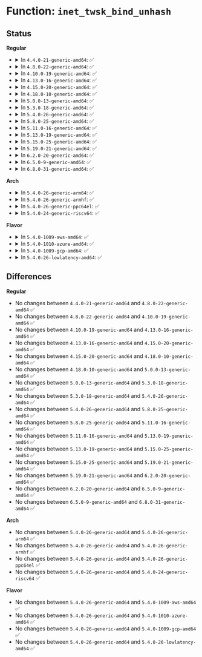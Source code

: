 # Function: <code>inet_twsk_bind_unhash</code>

## Status
<b>Regular</b>
<ul>
<li>
<details>
<summary>In <code>4.4.0-21-generic-amd64</code>: ✅</summary>

```c
void inet_twsk_bind_unhash(struct inet_timewait_sock * tw, struct inet_hashinfo * hashinfo)
```

```json
{
  "name": "inet_twsk_bind_unhash",
  "collision_type": "Unique Global",
  "inline_type": "No",
  "funcs": [
    {
      "addr": 18446744071586592288,
      "name": "inet_twsk_bind_unhash",
      "external": true,
      "loc": "net/ipv4/inet_timewait_sock.c:29",
      "file": "net/ipv4/inet_timewait_sock.c",
      "inline": "seen, unknown",
      "caller_inline": [],
      "caller_func": [
        "net/ipv4/inet_hashtables.c:__inet_hash_connect",
        "net/ipv4/inet_timewait_sock.c:inet_twsk_kill"
      ]
    }
  ],
  "symbols": [
    {
      "addr": 18446744071586592288,
      "name": "inet_twsk_bind_unhash",
      "section": ".text",
      "bind": "STB_GLOBAL",
      "size": 79
    }
  ]
}
```
</details>
</li>
<li>
<details>
<summary>In <code>4.8.0-22-generic-amd64</code>: ✅</summary>

```c
void inet_twsk_bind_unhash(struct inet_timewait_sock * tw, struct inet_hashinfo * hashinfo)
```

```json
{
  "name": "inet_twsk_bind_unhash",
  "collision_type": "Unique Global",
  "inline_type": "No",
  "funcs": [
    {
      "addr": 18446744071587035856,
      "name": "inet_twsk_bind_unhash",
      "external": true,
      "loc": "net/ipv4/inet_timewait_sock.c:29",
      "file": "net/ipv4/inet_timewait_sock.c",
      "inline": "seen, unknown",
      "caller_inline": [],
      "caller_func": [
        "net/ipv4/inet_hashtables.c:__inet_hash_connect",
        "net/ipv4/inet_timewait_sock.c:inet_twsk_kill"
      ]
    }
  ],
  "symbols": [
    {
      "addr": 18446744071587035856,
      "name": "inet_twsk_bind_unhash",
      "section": ".text",
      "bind": "STB_GLOBAL",
      "size": 79
    }
  ]
}
```
</details>
</li>
<li>
<details>
<summary>In <code>4.10.0-19-generic-amd64</code>: ✅</summary>

```c
void inet_twsk_bind_unhash(struct inet_timewait_sock * tw, struct inet_hashinfo * hashinfo)
```

```json
{
  "name": "inet_twsk_bind_unhash",
  "collision_type": "Unique Global",
  "inline_type": "No",
  "funcs": [
    {
      "addr": 18446744071587231936,
      "name": "inet_twsk_bind_unhash",
      "external": true,
      "loc": "net/ipv4/inet_timewait_sock.c:29",
      "file": "net/ipv4/inet_timewait_sock.c",
      "inline": "seen, unknown",
      "caller_inline": [],
      "caller_func": [
        "net/ipv4/inet_hashtables.c:__inet_hash_connect",
        "net/ipv4/inet_timewait_sock.c:inet_twsk_kill"
      ]
    }
  ],
  "symbols": [
    {
      "addr": 18446744071587231936,
      "name": "inet_twsk_bind_unhash",
      "section": ".text",
      "bind": "STB_GLOBAL",
      "size": 79
    }
  ]
}
```
</details>
</li>
<li>
<details>
<summary>In <code>4.13.0-16-generic-amd64</code>: ✅</summary>

```c
void inet_twsk_bind_unhash(struct inet_timewait_sock * tw, struct inet_hashinfo * hashinfo)
```

```json
{
  "name": "inet_twsk_bind_unhash",
  "collision_type": "Unique Global",
  "inline_type": "No",
  "funcs": [
    {
      "addr": 18446744071587363552,
      "name": "inet_twsk_bind_unhash",
      "external": true,
      "loc": "net/ipv4/inet_timewait_sock.c:29",
      "file": "net/ipv4/inet_timewait_sock.c",
      "inline": "seen, unknown",
      "caller_inline": [],
      "caller_func": [
        "net/ipv4/inet_hashtables.c:__inet_hash_connect",
        "net/ipv4/inet_timewait_sock.c:inet_twsk_kill"
      ]
    }
  ],
  "symbols": [
    {
      "addr": 18446744071587363552,
      "name": "inet_twsk_bind_unhash",
      "section": ".text",
      "bind": "STB_GLOBAL",
      "size": 80
    }
  ]
}
```
</details>
</li>
<li>
<details>
<summary>In <code>4.15.0-20-generic-amd64</code>: ✅</summary>

```c
void inet_twsk_bind_unhash(struct inet_timewait_sock * tw, struct inet_hashinfo * hashinfo)
```

```json
{
  "name": "inet_twsk_bind_unhash",
  "collision_type": "Unique Global",
  "inline_type": "No",
  "funcs": [
    {
      "addr": 18446744071587883584,
      "name": "inet_twsk_bind_unhash",
      "external": true,
      "loc": "net/ipv4/inet_timewait_sock.c:28",
      "file": "net/ipv4/inet_timewait_sock.c",
      "inline": "seen, unknown",
      "caller_inline": [],
      "caller_func": [
        "net/ipv4/inet_hashtables.c:__inet_hash_connect",
        "net/ipv4/inet_timewait_sock.c:inet_twsk_kill"
      ]
    }
  ],
  "symbols": [
    {
      "addr": 18446744071587883584,
      "name": "inet_twsk_bind_unhash",
      "section": ".text",
      "bind": "STB_GLOBAL",
      "size": 92
    }
  ]
}
```
</details>
</li>
<li>
<details>
<summary>In <code>4.18.0-10-generic-amd64</code>: ✅</summary>

```c
void inet_twsk_bind_unhash(struct inet_timewait_sock * tw, struct inet_hashinfo * hashinfo)
```

```json
{
  "name": "inet_twsk_bind_unhash",
  "collision_type": "Unique Global",
  "inline_type": "No",
  "funcs": [
    {
      "addr": 18446744071588230288,
      "name": "inet_twsk_bind_unhash",
      "external": true,
      "loc": "net/ipv4/inet_timewait_sock.c:28",
      "file": "net/ipv4/inet_timewait_sock.c",
      "inline": "seen, unknown",
      "caller_inline": [],
      "caller_func": [
        "net/ipv4/inet_hashtables.c:__inet_hash_connect",
        "net/ipv4/inet_timewait_sock.c:inet_twsk_kill"
      ]
    }
  ],
  "symbols": [
    {
      "addr": 18446744071588230288,
      "name": "inet_twsk_bind_unhash",
      "section": ".text",
      "bind": "STB_GLOBAL",
      "size": 91
    }
  ]
}
```
</details>
</li>
<li>
<details>
<summary>In <code>5.0.0-13-generic-amd64</code>: ✅</summary>

```c
void inet_twsk_bind_unhash(struct inet_timewait_sock * tw, struct inet_hashinfo * hashinfo)
```

```json
{
  "name": "inet_twsk_bind_unhash",
  "collision_type": "Unique Global",
  "inline_type": "No",
  "funcs": [
    {
      "addr": 18446744071588417456,
      "name": "inet_twsk_bind_unhash",
      "external": true,
      "loc": "net/ipv4/inet_timewait_sock.c:28",
      "file": "net/ipv4/inet_timewait_sock.c",
      "inline": "seen, unknown",
      "caller_inline": [],
      "caller_func": [
        "net/ipv4/inet_hashtables.c:__inet_hash_connect",
        "net/ipv4/inet_timewait_sock.c:inet_twsk_kill"
      ]
    }
  ],
  "symbols": [
    {
      "addr": 18446744071588417456,
      "name": "inet_twsk_bind_unhash",
      "section": ".text",
      "bind": "STB_GLOBAL",
      "size": 91
    }
  ]
}
```
</details>
</li>
<li>
<details>
<summary>In <code>5.3.0-18-generic-amd64</code>: ✅</summary>

```c
void inet_twsk_bind_unhash(struct inet_timewait_sock * tw, struct inet_hashinfo * hashinfo)
```

```json
{
  "name": "inet_twsk_bind_unhash",
  "collision_type": "Unique Global",
  "inline_type": "No",
  "funcs": [
    {
      "addr": 18446744071588821376,
      "name": "inet_twsk_bind_unhash",
      "external": true,
      "loc": "net/ipv4/inet_timewait_sock.c:29",
      "file": "net/ipv4/inet_timewait_sock.c",
      "inline": "seen, unknown",
      "caller_inline": [],
      "caller_func": [
        "net/ipv4/inet_hashtables.c:__inet_hash_connect",
        "net/ipv4/inet_timewait_sock.c:inet_twsk_kill"
      ]
    }
  ],
  "symbols": [
    {
      "addr": 18446744071588821376,
      "name": "inet_twsk_bind_unhash",
      "section": ".text",
      "bind": "STB_GLOBAL",
      "size": 91
    }
  ]
}
```
</details>
</li>
<li>
<details>
<summary>In <code>5.4.0-26-generic-amd64</code>: ✅</summary>

```c
void inet_twsk_bind_unhash(struct inet_timewait_sock * tw, struct inet_hashinfo * hashinfo)
```

```json
{
  "name": "inet_twsk_bind_unhash",
  "collision_type": "Unique Global",
  "inline_type": "No",
  "funcs": [
    {
      "addr": 18446744071589044592,
      "name": "inet_twsk_bind_unhash",
      "external": true,
      "loc": "net/ipv4/inet_timewait_sock.c:29",
      "file": "net/ipv4/inet_timewait_sock.c",
      "inline": "seen, unknown",
      "caller_inline": [],
      "caller_func": [
        "net/ipv4/inet_hashtables.c:__inet_hash_connect",
        "net/ipv4/inet_timewait_sock.c:inet_twsk_kill"
      ]
    }
  ],
  "symbols": [
    {
      "addr": 18446744071589044592,
      "name": "inet_twsk_bind_unhash",
      "section": ".text",
      "bind": "STB_GLOBAL",
      "size": 91
    }
  ]
}
```
</details>
</li>
<li>
<details>
<summary>In <code>5.8.0-25-generic-amd64</code>: ✅</summary>

```c
void inet_twsk_bind_unhash(struct inet_timewait_sock * tw, struct inet_hashinfo * hashinfo)
```

```json
{
  "name": "inet_twsk_bind_unhash",
  "collision_type": "Unique Global",
  "inline_type": "No",
  "funcs": [
    {
      "addr": 18446744071590005760,
      "name": "inet_twsk_bind_unhash",
      "external": true,
      "loc": "net/ipv4/inet_timewait_sock.c:29",
      "file": "net/ipv4/inet_timewait_sock.c",
      "inline": "seen, unknown",
      "caller_inline": [],
      "caller_func": [
        "net/ipv4/inet_hashtables.c:__inet_hash_connect",
        "net/ipv4/inet_timewait_sock.c:inet_twsk_kill"
      ]
    }
  ],
  "symbols": [
    {
      "addr": 18446744071590005760,
      "name": "inet_twsk_bind_unhash",
      "section": ".text",
      "bind": "STB_GLOBAL",
      "size": 112
    }
  ]
}
```
</details>
</li>
<li>
<details>
<summary>In <code>5.11.0-16-generic-amd64</code>: ✅</summary>

```c
void inet_twsk_bind_unhash(struct inet_timewait_sock * tw, struct inet_hashinfo * hashinfo)
```

```json
{
  "name": "inet_twsk_bind_unhash",
  "collision_type": "Unique Global",
  "inline_type": "No",
  "funcs": [
    {
      "addr": 18446744071590048352,
      "name": "inet_twsk_bind_unhash",
      "external": true,
      "loc": "net/ipv4/inet_timewait_sock.c:29",
      "file": "net/ipv4/inet_timewait_sock.c",
      "inline": "seen, unknown",
      "caller_inline": [],
      "caller_func": [
        "net/ipv4/inet_hashtables.c:__inet_hash_connect",
        "net/ipv4/inet_timewait_sock.c:inet_twsk_kill"
      ]
    }
  ],
  "symbols": [
    {
      "addr": 18446744071590048352,
      "name": "inet_twsk_bind_unhash",
      "section": ".text",
      "bind": "STB_GLOBAL",
      "size": 112
    }
  ]
}
```
</details>
</li>
<li>
<details>
<summary>In <code>5.13.0-19-generic-amd64</code>: ✅</summary>

```c
void inet_twsk_bind_unhash(struct inet_timewait_sock * tw, struct inet_hashinfo * hashinfo)
```

```json
{
  "name": "inet_twsk_bind_unhash",
  "collision_type": "Unique Global",
  "inline_type": "No",
  "funcs": [
    {
      "addr": 18446744071589963120,
      "name": "inet_twsk_bind_unhash",
      "external": true,
      "loc": "net/ipv4/inet_timewait_sock.c:29",
      "file": "net/ipv4/inet_timewait_sock.c",
      "inline": "seen, unknown",
      "caller_inline": [],
      "caller_func": [
        "net/ipv4/inet_hashtables.c:__inet_hash_connect",
        "net/ipv4/inet_timewait_sock.c:inet_twsk_kill"
      ]
    }
  ],
  "symbols": [
    {
      "addr": 18446744071589963120,
      "name": "inet_twsk_bind_unhash",
      "section": ".text",
      "bind": "STB_GLOBAL",
      "size": 112
    }
  ]
}
```
</details>
</li>
<li>
<details>
<summary>In <code>5.15.0-25-generic-amd64</code>: ✅</summary>

```c
void inet_twsk_bind_unhash(struct inet_timewait_sock * tw, struct inet_hashinfo * hashinfo)
```

```json
{
  "name": "inet_twsk_bind_unhash",
  "collision_type": "Unique Global",
  "inline_type": "No",
  "funcs": [
    {
      "addr": 18446744071590730208,
      "name": "inet_twsk_bind_unhash",
      "external": true,
      "loc": "net/ipv4/inet_timewait_sock.c:29",
      "file": "net/ipv4/inet_timewait_sock.c",
      "inline": "seen, unknown",
      "caller_inline": [],
      "caller_func": [
        "net/ipv4/inet_hashtables.c:__inet_hash_connect",
        "net/ipv4/inet_timewait_sock.c:inet_twsk_kill"
      ]
    }
  ],
  "symbols": [
    {
      "addr": 18446744071590730208,
      "name": "inet_twsk_bind_unhash",
      "section": ".text",
      "bind": "STB_GLOBAL",
      "size": 112
    }
  ]
}
```
</details>
</li>
<li>
<details>
<summary>In <code>5.19.0-21-generic-amd64</code>: ✅</summary>

```c
void inet_twsk_bind_unhash(struct inet_timewait_sock * tw, struct inet_hashinfo * hashinfo)
```

```json
{
  "name": "inet_twsk_bind_unhash",
  "collision_type": "Unique Global",
  "inline_type": "No",
  "funcs": [
    {
      "addr": 18446744071592359488,
      "name": "inet_twsk_bind_unhash",
      "external": true,
      "loc": "net/ipv4/inet_timewait_sock.c:29",
      "file": "net/ipv4/inet_timewait_sock.c",
      "inline": "seen, unknown",
      "caller_inline": [],
      "caller_func": [
        "net/ipv4/inet_hashtables.c:__inet_hash_connect",
        "net/ipv4/inet_timewait_sock.c:inet_twsk_kill"
      ]
    }
  ],
  "symbols": [
    {
      "addr": 18446744071592359488,
      "name": "inet_twsk_bind_unhash",
      "section": ".text",
      "bind": "STB_GLOBAL",
      "size": 140
    }
  ]
}
```
</details>
</li>
<li>
<details>
<summary>In <code>6.2.0-20-generic-amd64</code>: ✅</summary>

```c
void inet_twsk_bind_unhash(struct inet_timewait_sock * tw, struct inet_hashinfo * hashinfo)
```

```json
{
  "name": "inet_twsk_bind_unhash",
  "collision_type": "Unique Global",
  "inline_type": "No",
  "funcs": [
    {
      "addr": 18446744071594204784,
      "name": "inet_twsk_bind_unhash",
      "external": true,
      "loc": "net/ipv4/inet_timewait_sock.c:29",
      "file": "net/ipv4/inet_timewait_sock.c",
      "inline": "seen, unknown",
      "caller_inline": [],
      "caller_func": [
        "net/ipv4/inet_hashtables.c:__inet_hash_connect",
        "net/ipv4/inet_timewait_sock.c:inet_twsk_kill"
      ]
    }
  ],
  "symbols": [
    {
      "addr": 18446744071594204784,
      "name": "inet_twsk_bind_unhash",
      "section": ".text",
      "bind": "STB_GLOBAL",
      "size": 186
    }
  ]
}
```
</details>
</li>
<li>
<details>
<summary>In <code>6.5.0-9-generic-amd64</code>: ✅</summary>

```c
void inet_twsk_bind_unhash(struct inet_timewait_sock * tw, struct inet_hashinfo * hashinfo)
```

```json
{
  "name": "inet_twsk_bind_unhash",
  "collision_type": "Unique Global",
  "inline_type": "No",
  "funcs": [
    {
      "addr": 18446744071594591776,
      "name": "inet_twsk_bind_unhash",
      "external": true,
      "loc": "net/ipv4/inet_timewait_sock.c:29",
      "file": "net/ipv4/inet_timewait_sock.c",
      "inline": "seen, unknown",
      "caller_inline": [],
      "caller_func": [
        "net/ipv4/inet_hashtables.c:__inet_hash_connect",
        "net/ipv4/inet_timewait_sock.c:inet_twsk_kill"
      ]
    }
  ],
  "symbols": [
    {
      "addr": 18446744071594591776,
      "name": "inet_twsk_bind_unhash",
      "section": ".text",
      "bind": "STB_GLOBAL",
      "size": 186
    }
  ]
}
```
</details>
</li>
<li>
<details>
<summary>In <code>6.8.0-31-generic-amd64</code>: ✅</summary>

```c
void inet_twsk_bind_unhash(struct inet_timewait_sock * tw, struct inet_hashinfo * hashinfo)
```

```json
{
  "name": "inet_twsk_bind_unhash",
  "collision_type": "Unique Global",
  "inline_type": "No",
  "funcs": [
    {
      "addr": 18446744071595395392,
      "name": "inet_twsk_bind_unhash",
      "external": true,
      "loc": "net/ipv4/inet_timewait_sock.c:29",
      "file": "net/ipv4/inet_timewait_sock.c",
      "inline": "seen, unknown",
      "caller_inline": [],
      "caller_func": [
        "net/ipv4/inet_hashtables.c:__inet_hash_connect",
        "net/ipv4/inet_hashtables.c:__inet_hash_connect",
        "net/ipv4/inet_timewait_sock.c:inet_twsk_kill"
      ]
    }
  ],
  "symbols": [
    {
      "addr": 18446744071595395392,
      "name": "inet_twsk_bind_unhash",
      "section": ".text",
      "bind": "STB_GLOBAL",
      "size": 160
    }
  ]
}
```
</details>
</li>
</ul>
<b>Arch</b>
<ul>
<li>
<details>
<summary>In <code>5.4.0-26-generic-arm64</code>: ✅</summary>

```c
void inet_twsk_bind_unhash(struct inet_timewait_sock * tw, struct inet_hashinfo * hashinfo)
```

```json
{
  "name": "inet_twsk_bind_unhash",
  "collision_type": "Unique Global",
  "inline_type": "No",
  "funcs": [
    {
      "addr": 18446603336502655944,
      "name": "inet_twsk_bind_unhash",
      "external": true,
      "loc": "net/ipv4/inet_timewait_sock.c:29",
      "file": "net/ipv4/inet_timewait_sock.c",
      "inline": "seen, unknown",
      "caller_inline": [],
      "caller_func": [
        "net/ipv4/inet_hashtables.c:__inet_hash_connect",
        "net/ipv4/inet_timewait_sock.c:inet_twsk_kill"
      ]
    }
  ],
  "symbols": [
    {
      "addr": 18446603336502655944,
      "name": "inet_twsk_bind_unhash",
      "section": ".text",
      "bind": "STB_GLOBAL",
      "size": 84
    }
  ]
}
```
</details>
</li>
<li>
<details>
<summary>In <code>5.4.0-26-generic-armhf</code>: ✅</summary>

```c
void inet_twsk_bind_unhash(struct inet_timewait_sock * tw, struct inet_hashinfo * hashinfo)
```

```json
{
  "name": "inet_twsk_bind_unhash",
  "collision_type": "Unique Global",
  "inline_type": "No",
  "funcs": [
    {
      "addr": 3235359368,
      "name": "inet_twsk_bind_unhash",
      "external": true,
      "loc": "net/ipv4/inet_timewait_sock.c:29",
      "file": "net/ipv4/inet_timewait_sock.c",
      "inline": "seen, unknown",
      "caller_inline": [],
      "caller_func": [
        "net/ipv4/inet_hashtables.c:__inet_hash_connect",
        "net/ipv4/inet_timewait_sock.c:inet_twsk_kill"
      ]
    }
  ],
  "symbols": [
    {
      "addr": 3235359368,
      "name": "inet_twsk_bind_unhash",
      "section": ".text",
      "bind": "STB_GLOBAL",
      "size": 88
    }
  ]
}
```
</details>
</li>
<li>
<details>
<summary>In <code>5.4.0-26-generic-ppc64el</code>: ✅</summary>

```c
void inet_twsk_bind_unhash(struct inet_timewait_sock * tw, struct inet_hashinfo * hashinfo)
```

```json
{
  "name": "inet_twsk_bind_unhash",
  "collision_type": "Unique Global",
  "inline_type": "No",
  "funcs": [
    {
      "addr": 13835058055296258320,
      "name": "inet_twsk_bind_unhash",
      "external": true,
      "loc": "net/ipv4/inet_timewait_sock.c:29",
      "file": "net/ipv4/inet_timewait_sock.c",
      "inline": "seen, unknown",
      "caller_inline": [],
      "caller_func": [
        "net/ipv4/inet_hashtables.c:__inet_hash_connect",
        "net/ipv4/inet_timewait_sock.c:inet_twsk_kill"
      ]
    }
  ],
  "symbols": [
    {
      "addr": 13835058055296258320,
      "name": "inet_twsk_bind_unhash",
      "section": ".text",
      "bind": "STB_GLOBAL",
      "size": 136
    }
  ]
}
```
</details>
</li>
<li>
<details>
<summary>In <code>5.4.0-24-generic-riscv64</code>: ✅</summary>

```c
void inet_twsk_bind_unhash(struct inet_timewait_sock * tw, struct inet_hashinfo * hashinfo)
```

```json
{
  "name": "inet_twsk_bind_unhash",
  "collision_type": "Unique Global",
  "inline_type": "No",
  "funcs": [
    {
      "addr": 18446743936278795716,
      "name": "inet_twsk_bind_unhash",
      "external": true,
      "loc": "net/ipv4/inet_timewait_sock.c:29",
      "file": "net/ipv4/inet_timewait_sock.c",
      "inline": "seen, unknown",
      "caller_inline": [],
      "caller_func": [
        "net/ipv4/inet_hashtables.c:__inet_hash_connect",
        "net/ipv4/inet_timewait_sock.c:inet_twsk_kill"
      ]
    }
  ],
  "symbols": [
    {
      "addr": 18446743936278795716,
      "name": "inet_twsk_bind_unhash",
      "section": ".text",
      "bind": "STB_GLOBAL",
      "size": 78
    }
  ]
}
```
</details>
</li>
</ul>
<b>Flavor</b>
<ul>
<li>
<details>
<summary>In <code>5.4.0-1009-aws-amd64</code>: ✅</summary>

```c
void inet_twsk_bind_unhash(struct inet_timewait_sock * tw, struct inet_hashinfo * hashinfo)
```

```json
{
  "name": "inet_twsk_bind_unhash",
  "collision_type": "Unique Global",
  "inline_type": "No",
  "funcs": [
    {
      "addr": 18446744071588650976,
      "name": "inet_twsk_bind_unhash",
      "external": true,
      "loc": "net/ipv4/inet_timewait_sock.c:29",
      "file": "net/ipv4/inet_timewait_sock.c",
      "inline": "seen, unknown",
      "caller_inline": [],
      "caller_func": [
        "net/ipv4/inet_hashtables.c:__inet_hash_connect",
        "net/ipv4/inet_timewait_sock.c:inet_twsk_kill"
      ]
    }
  ],
  "symbols": [
    {
      "addr": 18446744071588650976,
      "name": "inet_twsk_bind_unhash",
      "section": ".text",
      "bind": "STB_GLOBAL",
      "size": 91
    }
  ]
}
```
</details>
</li>
<li>
<details>
<summary>In <code>5.4.0-1010-azure-amd64</code>: ✅</summary>

```c
void inet_twsk_bind_unhash(struct inet_timewait_sock * tw, struct inet_hashinfo * hashinfo)
```

```json
{
  "name": "inet_twsk_bind_unhash",
  "collision_type": "Unique Global",
  "inline_type": "No",
  "funcs": [
    {
      "addr": 18446744071588362960,
      "name": "inet_twsk_bind_unhash",
      "external": true,
      "loc": "net/ipv4/inet_timewait_sock.c:29",
      "file": "net/ipv4/inet_timewait_sock.c",
      "inline": "seen, unknown",
      "caller_inline": [],
      "caller_func": [
        "net/ipv4/inet_hashtables.c:__inet_hash_connect",
        "net/ipv4/inet_timewait_sock.c:inet_twsk_kill"
      ]
    }
  ],
  "symbols": [
    {
      "addr": 18446744071588362960,
      "name": "inet_twsk_bind_unhash",
      "section": ".text",
      "bind": "STB_GLOBAL",
      "size": 91
    }
  ]
}
```
</details>
</li>
<li>
<details>
<summary>In <code>5.4.0-1009-gcp-amd64</code>: ✅</summary>

```c
void inet_twsk_bind_unhash(struct inet_timewait_sock * tw, struct inet_hashinfo * hashinfo)
```

```json
{
  "name": "inet_twsk_bind_unhash",
  "collision_type": "Unique Global",
  "inline_type": "No",
  "funcs": [
    {
      "addr": 18446744071589087152,
      "name": "inet_twsk_bind_unhash",
      "external": true,
      "loc": "net/ipv4/inet_timewait_sock.c:29",
      "file": "net/ipv4/inet_timewait_sock.c",
      "inline": "seen, unknown",
      "caller_inline": [],
      "caller_func": [
        "net/ipv4/inet_hashtables.c:__inet_hash_connect",
        "net/ipv4/inet_timewait_sock.c:inet_twsk_kill"
      ]
    }
  ],
  "symbols": [
    {
      "addr": 18446744071589087152,
      "name": "inet_twsk_bind_unhash",
      "section": ".text",
      "bind": "STB_GLOBAL",
      "size": 91
    }
  ]
}
```
</details>
</li>
<li>
<details>
<summary>In <code>5.4.0-26-lowlatency-amd64</code>: ✅</summary>

```c
void inet_twsk_bind_unhash(struct inet_timewait_sock * tw, struct inet_hashinfo * hashinfo)
```

```json
{
  "name": "inet_twsk_bind_unhash",
  "collision_type": "Unique Global",
  "inline_type": "No",
  "funcs": [
    {
      "addr": 18446744071589126704,
      "name": "inet_twsk_bind_unhash",
      "external": true,
      "loc": "net/ipv4/inet_timewait_sock.c:29",
      "file": "net/ipv4/inet_timewait_sock.c",
      "inline": "seen, unknown",
      "caller_inline": [],
      "caller_func": [
        "net/ipv4/inet_hashtables.c:__inet_hash_connect",
        "net/ipv4/inet_timewait_sock.c:inet_twsk_kill"
      ]
    }
  ],
  "symbols": [
    {
      "addr": 18446744071589126704,
      "name": "inet_twsk_bind_unhash",
      "section": ".text",
      "bind": "STB_GLOBAL",
      "size": 91
    }
  ]
}
```
</details>
</li>
</ul>

## Differences
<b>Regular</b>
<ul>
<li>
No changes between <code>4.4.0-21-generic-amd64</code> and <code>4.8.0-22-generic-amd64</code> ✅
</li>
<li>
No changes between <code>4.8.0-22-generic-amd64</code> and <code>4.10.0-19-generic-amd64</code> ✅
</li>
<li>
No changes between <code>4.10.0-19-generic-amd64</code> and <code>4.13.0-16-generic-amd64</code> ✅
</li>
<li>
No changes between <code>4.13.0-16-generic-amd64</code> and <code>4.15.0-20-generic-amd64</code> ✅
</li>
<li>
No changes between <code>4.15.0-20-generic-amd64</code> and <code>4.18.0-10-generic-amd64</code> ✅
</li>
<li>
No changes between <code>4.18.0-10-generic-amd64</code> and <code>5.0.0-13-generic-amd64</code> ✅
</li>
<li>
No changes between <code>5.0.0-13-generic-amd64</code> and <code>5.3.0-18-generic-amd64</code> ✅
</li>
<li>
No changes between <code>5.3.0-18-generic-amd64</code> and <code>5.4.0-26-generic-amd64</code> ✅
</li>
<li>
No changes between <code>5.4.0-26-generic-amd64</code> and <code>5.8.0-25-generic-amd64</code> ✅
</li>
<li>
No changes between <code>5.8.0-25-generic-amd64</code> and <code>5.11.0-16-generic-amd64</code> ✅
</li>
<li>
No changes between <code>5.11.0-16-generic-amd64</code> and <code>5.13.0-19-generic-amd64</code> ✅
</li>
<li>
No changes between <code>5.13.0-19-generic-amd64</code> and <code>5.15.0-25-generic-amd64</code> ✅
</li>
<li>
No changes between <code>5.15.0-25-generic-amd64</code> and <code>5.19.0-21-generic-amd64</code> ✅
</li>
<li>
No changes between <code>5.19.0-21-generic-amd64</code> and <code>6.2.0-20-generic-amd64</code> ✅
</li>
<li>
No changes between <code>6.2.0-20-generic-amd64</code> and <code>6.5.0-9-generic-amd64</code> ✅
</li>
<li>
No changes between <code>6.5.0-9-generic-amd64</code> and <code>6.8.0-31-generic-amd64</code> ✅
</li>
</ul>
<b>Arch</b>
<ul>
<li>
No changes between <code>5.4.0-26-generic-amd64</code> and <code>5.4.0-26-generic-arm64</code> ✅
</li>
<li>
No changes between <code>5.4.0-26-generic-amd64</code> and <code>5.4.0-26-generic-armhf</code> ✅
</li>
<li>
No changes between <code>5.4.0-26-generic-amd64</code> and <code>5.4.0-26-generic-ppc64el</code> ✅
</li>
<li>
No changes between <code>5.4.0-26-generic-amd64</code> and <code>5.4.0-24-generic-riscv64</code> ✅
</li>
</ul>
<b>Flavor</b>
<ul>
<li>
No changes between <code>5.4.0-26-generic-amd64</code> and <code>5.4.0-1009-aws-amd64</code> ✅
</li>
<li>
No changes between <code>5.4.0-26-generic-amd64</code> and <code>5.4.0-1010-azure-amd64</code> ✅
</li>
<li>
No changes between <code>5.4.0-26-generic-amd64</code> and <code>5.4.0-1009-gcp-amd64</code> ✅
</li>
<li>
No changes between <code>5.4.0-26-generic-amd64</code> and <code>5.4.0-26-lowlatency-amd64</code> ✅
</li>
</ul>
